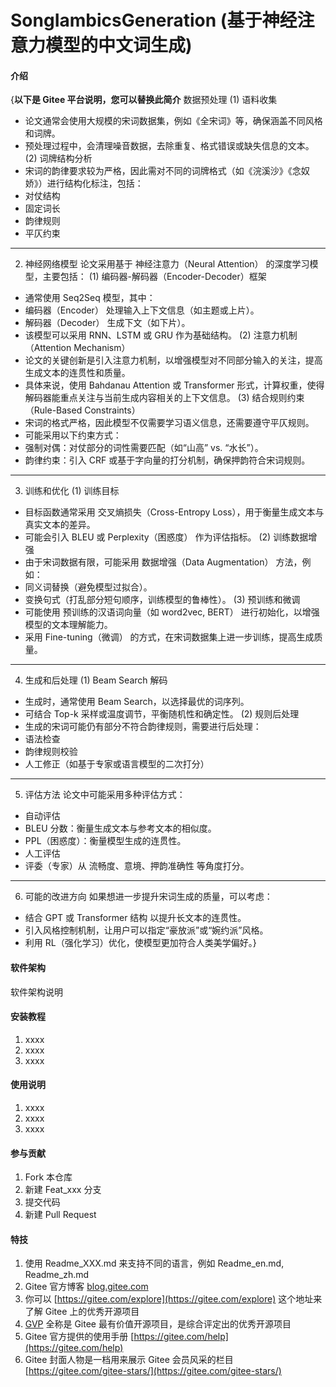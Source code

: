 # SongIambicsGeneration (基于神经注意力模型的中文词生成)

#### 介绍
{**以下是 Gitee 平台说明，您可以替换此简介**
数据预处理
(1) 语料收集
- 论文通常会使用大规模的宋词数据集，例如《全宋词》等，确保涵盖不同风格和词牌。
- 预处理过程中，会清理噪音数据，去除重复、格式错误或缺失信息的文本。
(2) 词牌结构分析
- 宋词的韵律要求较为严格，因此需对不同的词牌格式（如《浣溪沙》《念奴娇》）进行结构化标注，包括：
- 对仗结构
- 固定词长
- 韵律规则
- 平仄约束
--------------------------------------------------------------------------------
2. 神经网络模型
论文采用基于 神经注意力（Neural Attention） 的深度学习模型，主要包括：
(1) 编码器-解码器（Encoder-Decoder）框架
- 通常使用 Seq2Seq 模型，其中：
- 编码器（Encoder） 处理输入上下文信息（如主题或上片）。
- 解码器（Decoder） 生成下文（如下片）。
- 该模型可以采用 RNN、LSTM 或 GRU 作为基础结构。
(2) 注意力机制（Attention Mechanism）
- 论文的关键创新是引入注意力机制，以增强模型对不同部分输入的关注，提高生成文本的连贯性和质量。
- 具体来说，使用 Bahdanau Attention 或 Transformer 形式，计算权重，使得解码器能重点关注与当前生成内容相关的上下文信息。
(3) 结合规则约束（Rule-Based Constraints）
- 宋词的格式严格，因此模型不仅需要学习语义信息，还需要遵守平仄规则。
- 可能采用以下约束方式：
- 强制对偶：对仗部分的词性需要匹配（如“山高” vs. “水长”）。
- 韵律约束：引入 CRF 或基于字向量的打分机制，确保押韵符合宋词规则。
--------------------------------------------------------------------------------
3. 训练和优化
(1) 训练目标
- 目标函数通常采用 交叉熵损失（Cross-Entropy Loss），用于衡量生成文本与真实文本的差异。
- 可能会引入 BLEU 或 Perplexity（困惑度） 作为评估指标。
(2) 训练数据增强
- 由于宋词数据有限，可能采用 数据增强（Data Augmentation） 方法，例如：
- 同义词替换（避免模型过拟合）。
- 变换句式（打乱部分短句顺序，训练模型的鲁棒性）。
(3) 预训练和微调
- 可能使用 预训练的汉语词向量（如 word2vec, BERT） 进行初始化，以增强模型的文本理解能力。
- 采用 Fine-tuning（微调） 的方式，在宋词数据集上进一步训练，提高生成质量。
--------------------------------------------------------------------------------
4. 生成和后处理
(1) Beam Search 解码
- 生成时，通常使用 Beam Search，以选择最优的词序列。
- 可结合 Top-k 采样或温度调节，平衡随机性和确定性。
(2) 规则后处理
- 生成的宋词可能仍有部分不符合韵律规则，需要进行后处理：
- 语法检查
- 韵律规则校验
- 人工修正（如基于专家或语言模型的二次打分）
--------------------------------------------------------------------------------
5. 评估方法
论文中可能采用多种评估方式：
- 自动评估
- BLEU 分数：衡量生成文本与参考文本的相似度。
- PPL（困惑度）：衡量模型生成的连贯性。
- 人工评估
- 评委（专家）从 流畅度、意境、押韵准确性 等角度打分。
--------------------------------------------------------------------------------
6. 可能的改进方向
如果想进一步提升宋词生成的质量，可以考虑：
- 结合 GPT 或 Transformer 结构 以提升长文本的连贯性。
- 引入风格控制机制，让用户可以指定“豪放派”或“婉约派”风格。
- 利用 RL（强化学习）优化，使模型更加符合人类美学偏好。}

#### 软件架构
软件架构说明


#### 安装教程

1.  xxxx
2.  xxxx
3.  xxxx

#### 使用说明

1.  xxxx
2.  xxxx
3.  xxxx

#### 参与贡献

1.  Fork 本仓库
2.  新建 Feat_xxx 分支
3.  提交代码
4.  新建 Pull Request


#### 特技

1.  使用 Readme\_XXX.md 来支持不同的语言，例如 Readme\_en.md, Readme\_zh.md
2.  Gitee 官方博客 [blog.gitee.com](https://blog.gitee.com)
3.  你可以 [https://gitee.com/explore](https://gitee.com/explore) 这个地址来了解 Gitee 上的优秀开源项目
4.  [GVP](https://gitee.com/gvp) 全称是 Gitee 最有价值开源项目，是综合评定出的优秀开源项目
5.  Gitee 官方提供的使用手册 [https://gitee.com/help](https://gitee.com/help)
6.  Gitee 封面人物是一档用来展示 Gitee 会员风采的栏目 [https://gitee.com/gitee-stars/](https://gitee.com/gitee-stars/)
